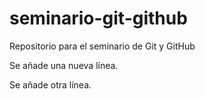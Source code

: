 # seminario-git-github
Repositorio para el seminario de Git y GitHub


Se añade una nueva línea.

Se añade otra línea.